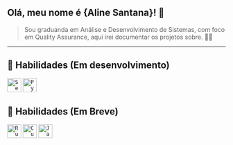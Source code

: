 ## Olá, meu nome é <strong>{Aline Santana}! 👋</strong>

> Sou graduanda em Análise e Desenvolvimento de Sistemas, com foco em Quality Assurance, aqui irei documentar os projetos sobre. 👩‍💻


----

## 🚀 Habilidades (Em desenvolvimento)

<code><img height="32" src="https://cdn.jsdelivr.net/gh/devicons/devicon/icons/selenium/selenium-original.svg" alt="Selenium"/></code>
<code><img height="32" src="https://cdn.jsdelivr.net/gh/devicons/devicon/icons/python/python-original.svg" alt="Python"/></code>





          

            
       
        
          
          



            
           
          
          

           
          

           
          
          
            
          
          


          
         
          
          
          

      
          
  

          

           
            
          
          
           
          


          
          
          


## 👀 Habilidades (Em Breve)
<code><img height="32" src="https://cdn.jsdelivr.net/gh/devicons/devicon/icons/ruby/ruby-original.svg" alt="Ruby"/></code>
<code><img height="32" src="https://cdn.jsdelivr.net/gh/devicons/devicon/icons/cucumber/cucumber-plain.svg" alt="Cucumber"/></code>
<code><img height="32" src="https://cdn.jsdelivr.net/gh/devicons/devicon/icons/java/java-original.svg" alt="Java"/></code>





          
           
          
    


           
          


        
          

           
          
          
            
          

           
           
          
          


            
          

           
          


            
           
          
          
            
          


          

